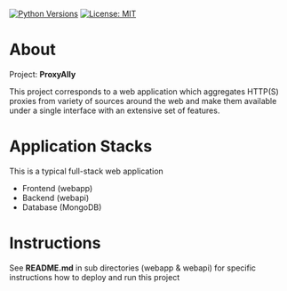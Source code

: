 [![Python Versions](https://img.shields.io/pypi/pyversions/yt2mp3.svg)](https://pypi.python.org/pypi/yt2mp3/)
[![License: MIT](https://img.shields.io/badge/License-MIT-yellow.svg)](https://opensource.org/licenses/MIT)

# About
Project: **ProxyAlly**

This project corresponds to a web application which aggregates HTTP(S) proxies from variety of sources around the web and make them available under a single interface with an extensive set of features.

# Application Stacks
This is a typical full-stack web application
+ Frontend (webapp)
+ Backend (webapi)
+ Database (MongoDB)

# Instructions
See **README.md** in sub directories (webapp & webapi) for specific instructions how to deploy and run this project